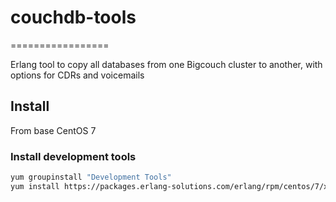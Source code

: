 # couchdb-tools
=================

Erlang tool to copy all databases from one Bigcouch cluster to another, with options for CDRs and voicemails

## Install

From base CentOS 7

### Install development tools

```bash
yum groupinstall "Development Tools"
yum install https://packages.erlang-solutions.com/erlang/rpm/centos/7/x86_64/esl-erlang_19.3.6.13-1~centos~7_amd64.rpm
```

